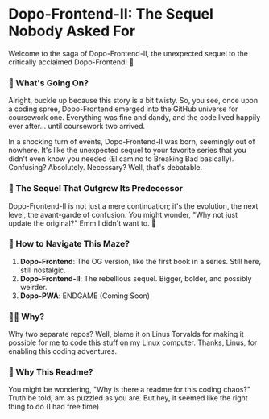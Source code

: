 # Dopo-Frontend-II: The Sequel Nobody Asked For

Welcome to the saga of Dopo-Frontend-II, the unexpected sequel to the critically acclaimed Dopo-Frontend! 🍿

### 🤔 What's Going On?

Alright, buckle up because this story is a bit twisty. So, you see, once upon a coding spree, Dopo-Frontend emerged into the GitHub universe for coursework one. Everything was fine and dandy, and the code lived happily ever after... until coursework two arrived.

In a shocking turn of events, Dopo-Frontend-II was born, seemingly out of nowhere. It's like the unexpected sequel to your favorite series that you didn't even know you needed (El camino to Breaking Bad basically). Confusing? Absolutely. Necessary? Well, that's debatable.

### 🚀 The Sequel That Outgrew Its Predecessor

Dopo-Frontend-II is not just a mere continuation; it's the evolution, the next level, the avant-garde of confusion. You might wonder, "Why not just update the original?" Emm I didn't want to. 😬

### 🧭 How to Navigate This Maze?

1. **Dopo-Frontend**: The OG version, like the first book in a series. Still here, still nostalgic.
2. **Dopo-Frontend-II**: The rebellious sequel. Bigger, bolder, and possibly weirder.
3. **Dopo-PWA**: ENDGAME (Coming Soon)

###  🤷‍♂️ Why?

Why two separate repos? Well, blame it on Linus Torvalds for making it possible for me to code this stuff on my Linux computer. Thanks, Linus, for enabling this coding adventures.

### 🤔 Why This Readme?

You might be wondering, "Why is there a readme for this coding chaos?" Truth be told, am as puzzled as you are. But hey, it seemed like the right thing to do (I had free time)